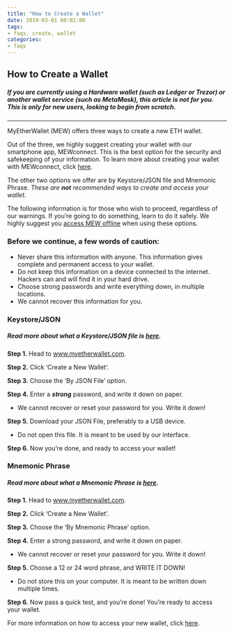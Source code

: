 ```yaml
---
title: "How to Create a Wallet"
date: 2019-03-01 00:02:00
tags:
- faqs, create, wallet
categories:
- faqs
---
```



## How to Create a Wallet

##### If you are currently using a Hardware wallet (such as Ledger or Trezor) or another wallet service (such as MetaMask), this article is not for you. This is only for new users, looking to begin from scratch.
***
MyEtherWallet (MEW) offers three ways to create a new ETH wallet. 

Out of the three, we highly suggest creating your wallet with our smartphone app, MEWconnect. This is the best option for the security and safekeeping of your information. To learn more about creating your wallet with MEWconnect, click [here]().

The other two options we offer are by Keystore/JSON file and Mnemonic Phrase. 
*These are **not** recommended ways to create and access your wallet.*

The following information is for those who wish to proceed, regardless of our warnings. If you’re going to do something, learn to do it safely. We highly suggest you [access MEW offline]() when using these options.



### Before we continue, a few words of caution:

* Never share this information with anyone. This information gives complete and permanent access to your wallet.
* Do not keep this information on a device connected to the internet. Hackers can and will find it in your hard drive. 
* Choose strong passwords and write everything down, in multiple locations.
* We cannot recover this information for you.



### Keystore/JSON 
##### *Read more about what a Keystore/JSON file is [here]().*

**Step 1.** Head to www.myetherwallet.com. 

**Step 2.** Click ‘Create a New Wallet’.

**Step 3.** Choose the ‘By JSON File’ option.

**Step 4.** Enter a **_strong_** password, and write it down on paper.

* We cannot recover or reset your password for you. Write it down!

**Step 5.** Download your JSON File, preferably to a USB device. 

* Do not open this file. It is meant to be used by our interface.

**Step 6.** Now you’re done, and ready to access your wallet!



### Mnemonic Phrase
##### Read more about what a Mnemonic Phrase is [here]().

**Step 1.** Head to www.myetherwallet.com.

**Step 2.** Click ‘Create a New Wallet’.

**Step 3.** Choose the ‘By Mnemonic Phrase’ option.

**Step 4.** Enter a strong password, and write it down on paper.

* We cannot recover or reset your password for you. Write it down!

**Step 5.** Choose a 12 or 24 word phrase, and WRITE IT DOWN!

* Do not store this on your computer. It is meant to be written down multiple times.

**Step 6.** Now pass a quick test, and you’re done! You’re ready to access your wallet.



For more information on how to access your new wallet, click <a href="">here</a>.<p>
